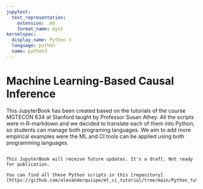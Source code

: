```yaml
---
jupytext:
  text_representation:
    extension: .md
    format_name: myst
kernelspec:
  display_name: Python 3
  language: python
  name: python3
---
```


# Machine Learning-Based Causal Inference

This JupyterBook has been created based on the tutorials of the course MGTECON 634 at Stanford taught by Professor Susan Athey. All the scripts were in R-markdown and we decided to translate each of them into Python, so students can manage both programing languages. We aim to add more empirical examples were the ML and CI tools can be applied using both programming languages.


```{tableofcontents}
```


```{admonition} Previous website
This JupyterBook will receive future updates. It's a draft. Not ready for publication.
```

```{admonition} Who is the book for? :class: important
You can find all these Python scripts in this [repository](https://github.com/alexanderquispe/ml_ci_tutorial/tree/main/Python_tutorials). 
```